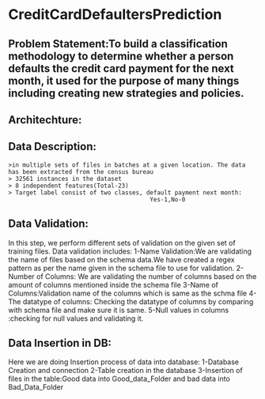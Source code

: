 # CreditCardDefaultersPrediction

## Problem Statement:To build a classification methodology to determine whether a person defaults the credit card payment for the next month, it used for the purpose of many things including creating new strategies and policies.

## Architechture:

## Data Description:
    >in multiple sets of files in batches at a given location. The data has been extracted from the census bureau
    > 32561 instances in the dataset
    > 8 independent features(Total-23)
    > Target label consist of two classes, default payment next month:
                                            Yes-1,No-0
## Data Validation:
In this step, we perform different sets of validation on the given set of training files.
Data validation includes:
    1-Name Validation:We are validating the name of  files based on the schema data.We have created a regex pattern as per the name given in the schema file to use for validation. 
    2-Number of Columns: We are validating the number of columns based on the amount of columns mentioned inside the schema file
    3-Name of Columns:Validation name of the columns which is same as the schma file
    4-The datatype of columns: Checking the datatype of columns by comparing with schema file and make sure it is same.
    5-Null values in columns :checking for null values and validating it.

## Data Insertion in DB:
Here we are doing Insertion process of data into database:
    1-Database Creation and connection 
    2-Table creation in the database 
    3-Insertion of files in the table:Good data into Good_data_Folder and bad data into Bad_Data_Folder 